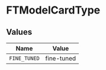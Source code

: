 # FTModelCardType


## Values

| Name         | Value        |
| ------------ | ------------ |
| `FINE_TUNED` | fine-tuned   |